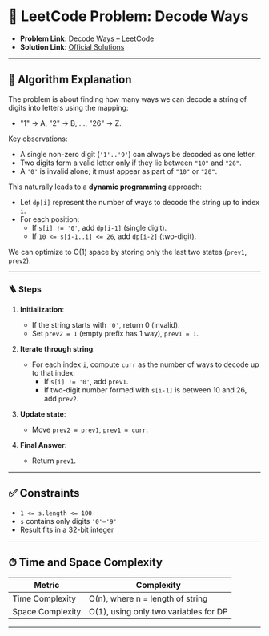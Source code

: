 # 🧩 LeetCode Problem: Decode Ways

- **Problem Link**: [Decode Ways – LeetCode](https://leetcode.com/problems/decode-ways/)
- **Solution Link**: [Official Solutions](https://leetcode.com/problems/decode-ways/solutions/)

---

## 🧠 Algorithm Explanation

The problem is about finding how many ways we can decode a string of digits into letters using the mapping:

- "1" → A, "2" → B, …, "26" → Z.

Key observations:

- A single non-zero digit (`'1'..'9'`) can always be decoded as one letter.
- Two digits form a valid letter only if they lie between `"10"` and `"26"`.
- A `'0'` is invalid alone; it must appear as part of `"10"` or `"20"`.

This naturally leads to a **dynamic programming** approach:

- Let `dp[i]` represent the number of ways to decode the string up to index `i`.
- For each position:
  - If `s[i] != '0'`, add `dp[i-1]` (single digit).
  - If `10 <= s[i-1..i] <= 26`, add `dp[i-2]` (two-digit).

We can optimize to O(1) space by storing only the last two states (`prev1`, `prev2`).

---

### 🪜 Steps

1. **Initialization**:  
   - If the string starts with `'0'`, return 0 (invalid).  
   - Set `prev2 = 1` (empty prefix has 1 way), `prev1 = 1`.

2. **Iterate through string**:  
   - For each index `i`, compute `curr` as the number of ways to decode up to that index:
     - If `s[i] != '0'`, add `prev1`.
     - If two-digit number formed with `s[i-1]` is between 10 and 26, add `prev2`.

3. **Update state**:  
   - Move `prev2 = prev1`, `prev1 = curr`.

4. **Final Answer**:  
   - Return `prev1`.

---

## ✅ Constraints

- `1 <= s.length <= 100`
- `s` contains only digits `'0'–'9'`
- Result fits in a 32-bit integer

---

## ⏱ Time and Space Complexity

| Metric            | Complexity |
|-------------------|------------|
| Time Complexity   | O(n), where n = length of string |
| Space Complexity  | O(1), using only two variables for DP |

---
